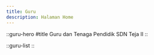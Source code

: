 ```yaml
---
title: Guru
description: Halaman Home
---
```


::guru-hero
#title
Guru dan Tenaga Pendidik SDN Teja II
::

::guru-list
::
